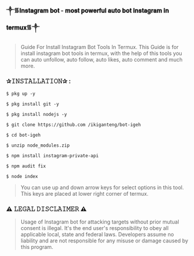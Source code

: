 ### ༒︎᯾𝐈𝐧𝐬𝐭𝐚𝐠𝐫𝐚𝐦 𝐛𝐨𝐭 - 𝐦𝐨𝐬𝐭 𝐩𝐨𝐰𝐞𝐫𝐟𝐮𝐥 𝐚𝐮𝐭𝐨 𝐛𝐨𝐭 𝐢𝐧𝐬𝐭𝐚𝐠𝐫𝐚𝐦 𝐢𝐧 𝐭𝐞𝐫𝐦𝐮𝐱᯾༒︎

> Guide For Install Instagram Bot Tools In Termux.
> This Guide is for install instagram bot tools in termux, with the help of this tools you can auto unfollow, auto follow, auto likes, auto comment and much more. 

### ✰𝙸𝙽𝚂𝚃𝙰𝙻𝙻𝙰𝚃𝙸𝙾𝙽✰ : 
```
$ pkg up -y
```
```
$ pkg install git -y
```
```
$ pkg install nodejs -y
```
```
$ git clone https://github.com /ikiganteng/bot-igeh
```
```
$ cd bot-igeh
```
```
$ unzip node_modules.zip
```
```
$ npm install instagram-private-api
```
```
$ npm audit fix
```
```
$ node index
```

> You can use up and down arrow keys for select options in this tool. This keys are placed at lower right corner of termux.

### ⚠️ 𝙻𝙴𝙶𝙰𝙻 𝙳𝙸𝚂𝙲𝙻𝙰𝙸𝙼𝙴𝚁 ⚠️ 
> Usage of Instagram bot for attacking targets without prior mutual consent is illegal. It's the end user's responsibility to obey all applicable local, state and federal laws. Developers assume no liability and are not responsible for any misuse or damage caused by this program.
